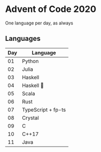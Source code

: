 # Advent of Code 2020

One language per day, as always

## Languages
| Day | Language          |
|-----|-------------------|
| 01  | Python            |
| 02  | Julia             |
| 03  | Haskell           |
| 04  | Haskell 👀        |
| 05  | Scala             |
| 06  | Rust              |
| 07  | TypeScript + fp-ts|
| 08  | Crystal           |
| 09  | C                 |
| 10  | C++17             |
| 11  | Java              |
